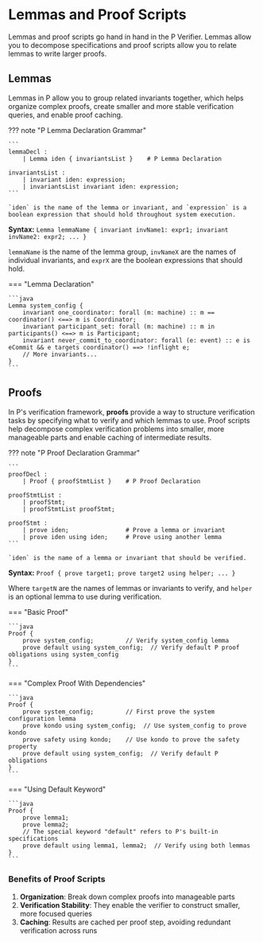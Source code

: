 # Lemmas and Proof Scripts

Lemmas and proof scripts go hand in hand in the P Verifier. Lemmas allow you to decompose specifications and proof scripts allow you to relate lemmas to write larger proofs.

## Lemmas

Lemmas in P allow you to group related invariants together, which helps organize complex proofs, create smaller and more stable verification queries, and enable proof caching.

??? note "P Lemma Declaration Grammar"

    ```
    lemmaDecl :
        | Lemma iden { invariantsList }    # P Lemma Declaration
    
    invariantsList :
        | invariant iden: expression;
        | invariantsList invariant iden: expression;
    ```

    `iden` is the name of the lemma or invariant, and `expression` is a boolean expression that should hold throughout system execution.

**Syntax:** `Lemma lemmaName { invariant invName1: expr1; invariant invName2: expr2; ... }`

`lemmaName` is the name of the lemma group, `invNameX` are the names of individual invariants, and `exprX` are the boolean expressions that should hold.

=== "Lemma Declaration"

    ```java
    Lemma system_config {
        invariant one_coordinator: forall (m: machine) :: m == coordinator() <==> m is Coordinator;
        invariant participant_set: forall (m: machine) :: m in participants() <==> m is Participant;
        invariant never_commit_to_coordinator: forall (e: event) :: e is eCommit && e targets coordinator() ==> !inflight e;
        // More invariants...
    }
    ```

## Proofs

In P's verification framework, **proofs** provide a way to structure verification tasks by specifying what to verify and which lemmas to use. Proof scripts help decompose complex verification problems into smaller, more manageable parts and enable caching of intermediate results.

??? note "P Proof Declaration Grammar"

    ```
    proofDecl :
        | Proof { proofStmtList }    # P Proof Declaration
    
    proofStmtList :
        | proofStmt;
        | proofStmtList proofStmt;
    
    proofStmt :
        | prove iden;                # Prove a lemma or invariant
        | prove iden using iden;     # Prove using another lemma
    ```

    `iden` is the name of a lemma or invariant that should be verified.

**Syntax:** `Proof { prove target1; prove target2 using helper; ... }`

Where `targetN` are the names of lemmas or invariants to verify, and `helper` is an optional lemma to use during verification.

=== "Basic Proof"

    ```java
    Proof {
        prove system_config;         // Verify system_config lemma
        prove default using system_config;  // Verify default P proof obligations using system_config
    }
    ```

=== "Complex Proof With Dependencies"

    ```java
    Proof {
        prove system_config;         // First prove the system configuration lemma
        prove kondo using system_config;  // Use system_config to prove kondo
        prove safety using kondo;    // Use kondo to prove the safety property
        prove default using system_config;  // Verify default P obligations
    }
    ```

=== "Using Default Keyword"

    ```java
    Proof {
        prove lemma1;
        prove lemma2;
        // The special keyword "default" refers to P's built-in specifications
        prove default using lemma1, lemma2;  // Verify using both lemmas
    }
    ```

### Benefits of Proof Scripts

1. **Organization**: Break down complex proofs into manageable parts
2. **Verification Stability**: They enable the verifier to construct smaller, more focused queries
3. **Caching**: Results are cached per proof step, avoiding redundant verification across runs